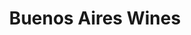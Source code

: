 ---
title: "Buenos Aires Wines"
url: /ciudad-autonoma-de-buenos-aires/buenos-aires-wines/
shop: Spirituosen
---